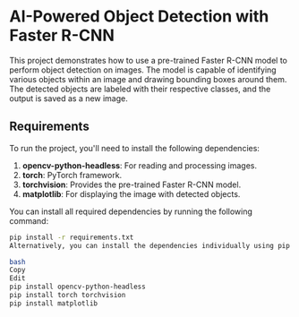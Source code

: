 # AI-Powered Object Detection with Faster R-CNN

This project demonstrates how to use a pre-trained Faster R-CNN model to perform object detection on images. The model is capable of identifying various objects within an image and drawing bounding boxes around them. The detected objects are labeled with their respective classes, and the output is saved as a new image.

## Requirements

To run the project, you'll need to install the following dependencies:

1. **opencv-python-headless**: For reading and processing images.
2. **torch**: PyTorch framework.
3. **torchvision**: Provides the pre-trained Faster R-CNN model.
4. **matplotlib**: For displaying the image with detected objects.

You can install all required dependencies by running the following command:

```bash
pip install -r requirements.txt
Alternatively, you can install the dependencies individually using pip:

bash
Copy
Edit
pip install opencv-python-headless
pip install torch torchvision
pip install matplotlib
